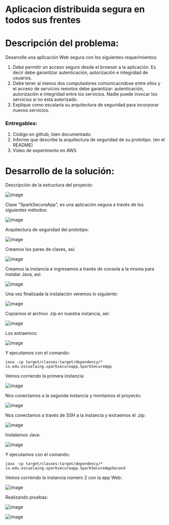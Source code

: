 # Aplicacion distribuida segura en todos sus frentes

# Descripción del problema:

Desarrolle una aplicación Web segura con los siguientes requerimientos:

1. Debe permitir un acceso seguro desde el browser a la aplicación. Es decir debe garantizar autenticación, autorización e integridad de usuarios.
2. Debe tener al menos dos computadores comunicacndose entre ellos y el acceso de servicios remotos debe garantizar: autenticación, autorización e integridad entre los servicios. Nadie puede invocar los servicios si no está autorizado.
3. Explique como escalaría su arquitectura de seguridad para incorporar nuevos servicios.

### Entregables:

1. Código en github, bien documentado.
2. Informe que describe la arquitectura de seguridad de su prototipo. (en el README)
3. Video de experimento en AWS

# Desarrollo de la solución:

Descripción de la estructura del proyecto: 

![image](https://user-images.githubusercontent.com/25957863/199262039-99dc53ef-656c-4426-b6fe-ddd8b7ba6c03.png)

Clase "SparkSecureApp", es una aplicación segura a través de los siguientes métodos:

![image](https://user-images.githubusercontent.com/25957863/199265735-601c48e7-292a-496a-a2bd-7af6faf70b34.png)

Arquitectura de seguridad del prototipo:

![image](https://user-images.githubusercontent.com/25957863/199260798-23c73adc-5965-4395-89b9-8d57e3ab980b.png)

Creamos los pares de claves, así:

![image](https://user-images.githubusercontent.com/25957863/199265641-58af9c20-91dd-4a88-97f1-1449da56be7a.png)

Creamos la instancia e ingresamos a través de consola a la misma para instalar Java, así:

![image](https://user-images.githubusercontent.com/25957863/199266897-1859a35d-be32-4fa2-917f-9b7cde137c97.png)

Una vez finalizada la instalación veremos lo siguiente:

![image](https://user-images.githubusercontent.com/25957863/199267251-99db892f-082c-443d-9c9d-fc8075caa557.png)

Copiamos el archivo .zip en nuestra instancia, así:

![image](https://user-images.githubusercontent.com/25957863/199271679-322b947f-0592-4f2b-98f6-34432597a53e.png)

Los extraemos:

![image](https://user-images.githubusercontent.com/25957863/199271781-9af0f703-2dd9-499b-adb3-1135090be7a2.png)

Y ejecutamos con el comando:

`
java -cp target/classes:target/dependency/* co.edu.escuelaing.sparksecureapp.SparkSecureApp
`

Vemos corriendo la primera instancia:

![image](https://user-images.githubusercontent.com/25957863/199274929-bd6edc66-3800-4953-932a-4e643270b4b6.png)

Nos conectamos a la segunda instancia y montamos el proyecto:

![image](https://user-images.githubusercontent.com/25957863/199276284-5d3844a7-e272-4245-b34c-f69845e74732.png)

Nos conectamos a través de SSH a la instancia y extraemos el .zip:

![image](https://user-images.githubusercontent.com/25957863/199276595-309eb5ed-27f8-41d5-b7a7-a4fb2f48d80b.png)

Instalamos Java:

![image](https://user-images.githubusercontent.com/25957863/199277060-a0947dad-0865-4ff2-9b2f-faf2500a06be.png)

Y ejecutamos con el comando:

`
java -cp target/classes:target/dependency/* co.edu.escuelaing.sparksecureapp.SparkSecureAppSecond
`

Vemos corriendo la instancia número 2 con la app Web:

![image](https://user-images.githubusercontent.com/25957863/199278161-5a4ab4e5-d3b6-4eb9-b072-cf4da9cd5f26.png)

Realizando pruebas:

![image](https://user-images.githubusercontent.com/25957863/199284192-16c95cde-de31-482f-b682-1c22ed3b3373.png)

![image](https://user-images.githubusercontent.com/25957863/199284648-68b22980-c30c-4b91-9b30-deb234175b50.png)
